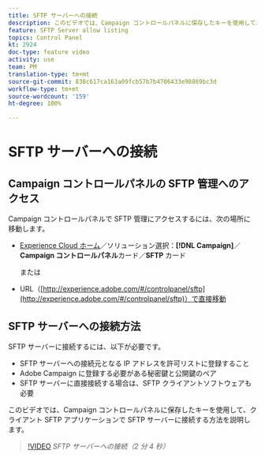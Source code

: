 ```yaml
---
title: SFTP サーバーへの接続
description: このビデオでは、Campaign コントロールパネルに保存したキーを使用して、クライアント SFTP アプリケーションで SFTP サーバーに接続する方法を説明します。
feature: SFTP Server allow listing
topics: Control Panel
kt: 2924
doc-type: feature video
activity: use
team: PM
translation-type: tm+mt
source-git-commit: 838c617ca163a09fcb57b7b4706433e98869bc3d
workflow-type: tm+mt
source-wordcount: '159'
ht-degree: 100%

---
```



# SFTP サーバーへの接続

## Campaign コントロールパネルの SFTP 管理へのアクセス

Campaign コントロールパネルで SFTP 管理にアクセスするには、次の場所に移動します。

* [Experience Cloud ホーム](https://experience.adobe.com/#/home)／ソリューション選択：**[!DNL Campaign]**／**Campaign コントロールパネル**&#x200B;カード／**SFTP** カード

   または
* URL（[http://experience.adobe.com/#/controlpanel/sftp](http://experience.adobe.com/#/controlpanel/sftp)）で直接移動

## SFTP サーバーへの接続方法

SFTP サーバーに接続するには、以下が必要です。

* SFTP サーバーへの接続元となる IP アドレスを許可リストに登録すること
* Adobe Campaign に登録する必要がある秘密鍵と公開鍵のペア
* SFTP サーバーに直接接続する場合は、SFTP クライアントソフトウェアも必要

このビデオでは、Campaign コントロールパネルに保存したキーを使用して、クライアント SFTP アプリケーションで SFTP サーバーに接続する方法を説明します。

>[!VIDEO](https://video.tv.adobe.com/v/27263?quality=12)
*SFTP サーバーへの接続（2 分 4 秒）*
